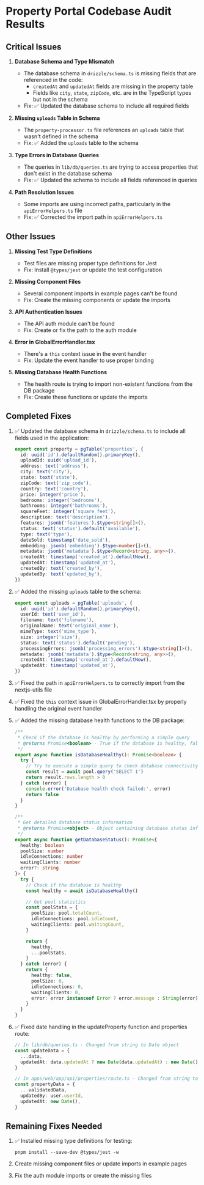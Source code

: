 # Property Portal Codebase Audit Results

## Critical Issues

1. **Database Schema and Type Mismatch**

   - The database schema in `drizzle/schema.ts` is missing fields that are referenced in the code:
     - `createdAt` and `updatedAt` fields are missing in the property table
     - Fields like `city`, `state`, `zipCode`, etc. are in the TypeScript types but not in the schema
   - Fix: ✅ Updated the database schema to include all required fields

2. **Missing `uploads` Table in Schema**

   - The `property-processor.ts` file references an `uploads` table that wasn't defined in the schema
   - Fix: ✅ Added the `uploads` table to the schema

3. **Type Errors in Database Queries**

   - The queries in `lib/db/queries.ts` are trying to access properties that don't exist in the database schema
   - Fix: ✅ Updated the schema to include all fields referenced in queries

4. **Path Resolution Issues**
   - Some imports are using incorrect paths, particularly in the `apiErrorHelpers.ts` file
   - Fix: ✅ Corrected the import path in `apiErrorHelpers.ts`

## Other Issues

1. **Missing Test Type Definitions**

   - Test files are missing proper type definitions for Jest
   - Fix: Install `@types/jest` or update the test configuration

2. **Missing Component Files**

   - Several component imports in example pages can't be found
   - Fix: Create the missing components or update the imports

3. **API Authentication Issues**

   - The API auth module can't be found
   - Fix: Create or fix the path to the auth module

4. **Error in GlobalErrorHandler.tsx**

   - There's a `this` context issue in the event handler
   - Fix: Update the event handler to use proper binding

5. **Missing Database Health Functions**
   - The health route is trying to import non-existent functions from the DB package
   - Fix: Create these functions or update the imports

## Completed Fixes

1. ✅ Updated the database schema in `drizzle/schema.ts` to include all fields used in the application:

   ```typescript
   export const property = pgTable('properties', {
     id: uuid('id').defaultRandom().primaryKey(),
     uploadId: uuid('upload_id'),
     address: text('address'),
     city: text('city'),
     state: text('state'),
     zipCode: text('zip_code'),
     country: text('country'),
     price: integer('price'),
     bedrooms: integer('bedrooms'),
     bathrooms: integer('bathrooms'),
     squareFeet: integer('square_feet'),
     description: text('description'),
     features: jsonb('features').$type<string[]>(),
     status: text('status').default('available'),
     type: text('type'),
     dateSold: timestamp('date_sold'),
     embedding: jsonb('embedding').$type<number[]>(),
     metadata: jsonb('metadata').$type<Record<string, any>>(),
     createdAt: timestamp('created_at').defaultNow(),
     updatedAt: timestamp('updated_at'),
     createdBy: text('created_by'),
     updatedBy: text('updated_by'),
   })
   ```

2. ✅ Added the missing `uploads` table to the schema:

   ```typescript
   export const uploads = pgTable('uploads', {
     id: uuid('id').defaultRandom().primaryKey(),
     userId: text('user_id'),
     filename: text('filename'),
     originalName: text('original_name'),
     mimeType: text('mime_type'),
     size: integer('size'),
     status: text('status').default('pending'),
     processingErrors: jsonb('processing_errors').$type<string[]>(),
     metadata: jsonb('metadata').$type<Record<string, any>>(),
     createdAt: timestamp('created_at').defaultNow(),
     updatedAt: timestamp('updated_at'),
   })
   ```

3. ✅ Fixed the path in `apiErrorHelpers.ts` to correctly import from the nextjs-utils file

4. ✅ Fixed the `this` context issue in GlobalErrorHandler.tsx by properly handling the original event handler

5. ✅ Added the missing database health functions to the DB package:

   ```typescript
   /**
    * Check if the database is healthy by performing a simple query
    * @returns Promise<boolean> - True if the database is healthy, false otherwise
    */
   export async function isDatabaseHealthy(): Promise<boolean> {
     try {
       // Try to execute a simple query to check database connectivity
       const result = await pool.query('SELECT 1')
       return result.rows.length > 0
     } catch (error) {
       console.error('Database health check failed:', error)
       return false
     }
   }

   /**
    * Get detailed database status information
    * @returns Promise<object> - Object containing database status information
    */
   export async function getDatabaseStatus(): Promise<{
     healthy: boolean
     poolSize: number
     idleConnections: number
     waitingClients: number
     error?: string
   }> {
     try {
       // Check if the database is healthy
       const healthy = await isDatabaseHealthy()

       // Get pool statistics
       const poolStats = {
         poolSize: pool.totalCount,
         idleConnections: pool.idleCount,
         waitingClients: pool.waitingCount,
       }

       return {
         healthy,
         ...poolStats,
       }
     } catch (error) {
       return {
         healthy: false,
         poolSize: 0,
         idleConnections: 0,
         waitingClients: 0,
         error: error instanceof Error ? error.message : String(error),
       }
     }
   }
   ```

6. ✅ Fixed date handling in the updateProperty function and properties route:

   ```typescript
   // In lib/db/queries.ts - Changed from string to Date object
   const updateData = {
     ...data,
     updatedAt: data.updatedAt ? new Date(data.updatedAt) : new Date(),
   }

   // In apps/web/app/api/properties/route.ts - Changed from string to Date object
   const propertyData = {
     ...validatedData,
     updatedBy: user.userId,
     updatedAt: new Date(),
   }
   ```

## Remaining Fixes Needed

1. ✅ Installed missing type definitions for testing:

   ```
   pnpm install --save-dev @types/jest -w
   ```

2. Create missing component files or update imports in example pages

3. Fix the auth module imports or create the missing files
